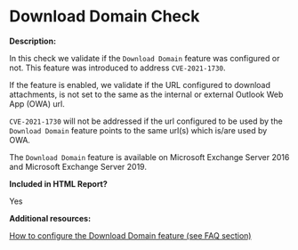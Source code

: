 # Download Domain Check

**Description:**

In this check we validate if the `Download Domain` feature was configured or not. This feature was introduced to address `CVE-2021-1730`.

If the feature is enabled, we validate if the URL configured to download attachments, is not set to the same as the internal or external Outlook Web App (OWA) url.

`CVE-2021-1730` will not be addressed if the url configured to be used by the `Download Domain` feature points to the same url(s) which is/are used by OWA.

The `Download Domain` feature is available on Microsoft Exchange Server 2016 and Microsoft Exchange Server 2019.

**Included in HTML Report?**

Yes

**Additional resources:**

[How to configure the Download Domain feature (see FAQ section)](https://msrc.microsoft.com/update-guide/vulnerability/CVE-2021-1730)